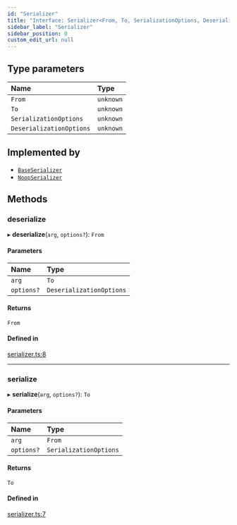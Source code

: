 ```yaml
---
id: "Serializer"
title: "Interface: Serializer<From, To, SerializationOptions, DeserializationOptions>"
sidebar_label: "Serializer"
sidebar_position: 0
custom_edit_url: null
---
```


## Type parameters

| Name | Type |
| :------ | :------ |
| `From` | `unknown` |
| `To` | `unknown` |
| `SerializationOptions` | `unknown` |
| `DeserializationOptions` | `unknown` |

## Implemented by

- [`BaseSerializer`](../classes/BaseSerializer.md)
- [`NoopSerializer`](../classes/NoopSerializer.md)

## Methods

### deserialize

▸ **deserialize**(`arg`, `options?`): `From`

#### Parameters

| Name | Type |
| :------ | :------ |
| `arg` | `To` |
| `options?` | `DeserializationOptions` |

#### Returns

`From`

#### Defined in

[serializer.ts:8](https://github.com/orbitjs/orbit/blob/6e0cbd41/packages/@orbit/serializers/src/serializer.ts#L8)

___

### serialize

▸ **serialize**(`arg`, `options?`): `To`

#### Parameters

| Name | Type |
| :------ | :------ |
| `arg` | `From` |
| `options?` | `SerializationOptions` |

#### Returns

`To`

#### Defined in

[serializer.ts:7](https://github.com/orbitjs/orbit/blob/6e0cbd41/packages/@orbit/serializers/src/serializer.ts#L7)
